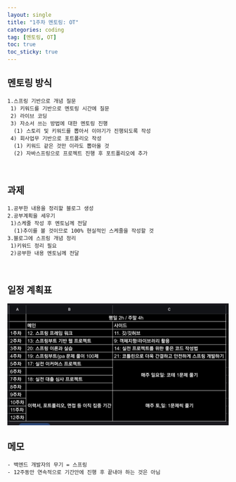 ```yaml
---
layout: single
title: "1주차 멘토링: OT"
categories: coding
tag: [멘토링, OT]
toc: true
toc_sticky: true 
---
```


## 멘토링 방식
```
1.스프링 기반으로 개념 질문
 1) 키워드를 기반으로 멘토링 시간에 질문
 2) 라이브 코딩
 3) 자소서 쓰는 방법에 대한 멘토링 진행
  (1) 스토리 및 키워드를 뽑아서 이야기가 진행되도록 작성
 4) 회사업무 기반으로 포트폴리오 작성
  (1) 키워드 같은 것만 이라도 뽑아올 것
  (2) 자바스프링으로 프로젝트 진행 후 포트폴리오에 추가
```
<br>

## 과제
```
1.공부한 내용을 정리할 블로그 생성
2.공부계획을 세우기
 1)스케줄 작성 후 멘토님께 전달
  (1)추이를 볼 것이므로 100% 현실적인 스케줄을 작성할 것
3.블로그에 스프링 개념 정리
 1)키워드 정리 필요
 2)공부한 내용 멘토님께 전달
```
<br>

## 일정 계획표
![alt text](../images/2024-11-22-241122_001/1000026803.jpg)
<br>

## 메모
```
- 백엔드 개발자의 무기 = 스프링
- 12주동안 연속적으로 기간안에 진행 후 끝내야 하는 것은 아님
```

